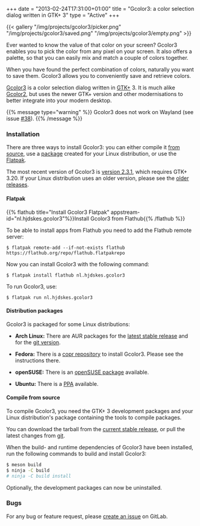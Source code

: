 +++
date = "2013-02-24T17:31:00+01:00"
title = "Gcolor3: a color selection dialog written in GTK+ 3"
type = "Active"
+++

{{< gallery "/img/projects/gcolor3/picker.png"
            "/img/projects/gcolor3/saved.png"
            "/img/projects/gcolor3/empty.png" >}}

Ever wanted to know the value of that color on your screen? Gcolor3
enables you to pick the color from any pixel on your screen. It also
offers a palette, so that you can easily mix and match a couple of
colors together.

When you have found the perfect combination of colors, naturally you
want to save them. Gcolor3 allows you to conveniently save and
retrieve colors.

[Gcolor3](https://gitlab.gnome.org/World/gcolor3) is a color selection
dialog written in [GTK+](http://www.gtk.org/) 3. It is much alike
[Gcolor2](http://gcolor2.sourceforge.net/), but uses the newer GTK+
version and other modernisations to better integrate into your modern
desktop.

{{% message type="warning" %}} Gcolor3 does not work on Wayland (see
issue [#38](https://gitlab.gnome.org/World/gcolor3/issues/38)). {{%
/message %}}

### Installation

There are three ways to install Gcolor3: you can either compile it
[from source](#compile-from-source), use a
[package](#distribution-packages) created for your Linux distribution,
or use the [Flatpak](#flatpak).

The most recent version of Gcolor3 is [version
2.3.1](https://gitlab.gnome.org/World/gcolor3/tags/v2.3.1), which
requires GTK+ 3.20. If your Linux distribution uses an older version,
please see the [older
releases](https://gitlab.gnome.org/World/gcolor3/tags).

#### Flatpak

{{% flathub title="Install Gcolor3 Flatpak" appstream-id="nl.hjdskes.gcolor3"%}}Install Gcolor3 from Flathub{{% /flathub %}}

To be able to install apps from Flathub you need to add the Flathub remote server:

```
$ flatpak remote-add --if-not-exists flathub https://flathub.org/repo/flathub.flatpakrepo
```

Now you can install Gcolor3 with the following command:

```
$ flatpak install flathub nl.hjdskes.gcolor3
```

To run Gcolor3, use:

```
$ flatpak run nl.hjdskes.gcolor3
```

#### Distribution packages

Gcolor3 is packaged for some Linux distributions:

* **Arch Linux:** There are AUR packages for the [latest stable
  release](https://aur.archlinux.org/packages/gcolor3/) and for the
  [git version](https://aur.archlinux.org/packages/gcolor3-git/).

* **Fedora:** There is a [copr
  repository](https://copr.fedorainfracloud.org/coprs/fnux/gcolor3/)
  to install Gcolor3. Please see the instructions there.

* **openSUSE:** There is an [openSUSE
  package](https://build.opensuse.org/package/show/home:sogal/gcolor3)
  available.

* **Ubuntu:** There is a
  [PPA](https://launchpad.net/~evertiro/+archive/ubuntu/gcolor3)
  available.

#### Compile from source

To compile Gcolor3, you need the GTK+ 3 development packages and your
Linux distribution's package containing the tools to compile packages.

You can download the tarball from the [current stable
release](https://gitlab.gnome.org/World/gcolor3/tags/v2.3.1), or pull
the latest changes from [git](https://gitlab.gnome.org/World/gcolor3).

When the build- and runtime dependencies of Gcolor3 have been
installed, run the following commands to build and install Gcolor3:

```sh
$ meson build
$ ninja -C build
# ninja -C build install
```

Optionally, the development packages can now be uninstalled.

### Bugs
For any bug or feature request, please [create an
issue](https://gitlab.gnome.org/World/gcolor3/issues/new?issue%5Bassignee_id%5D=&issue%5Bmilestone_id%5D=)
on GitLab.

